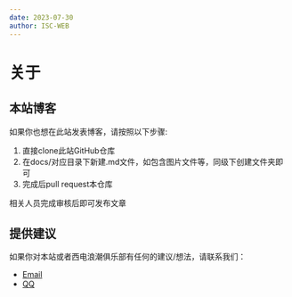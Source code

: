 ```yaml
---
date: 2023-07-30
author: ISC-WEB
---
```


# 关于

## 本站博客

如果你也想在此站发表博客，请按照以下步骤:

1. 直接clone此站GitHub仓库
2. 在docs/对应目录下新建.md文件，如包含图片文件等，同级下创建文件夹即可
3. 完成后pull request本仓库

相关人员完成审核后即可发布文章

## 提供建议

如果你对本站或者西电浪潮俱乐部有任何的建议/想法，请联系我们：

- [Email](mailto:929570291@qq.com) 
- [QQ](https://wpa.qq.com/msgrd?v=3&uin=929570291&site=qq&menu=yes&jumpflag=1)